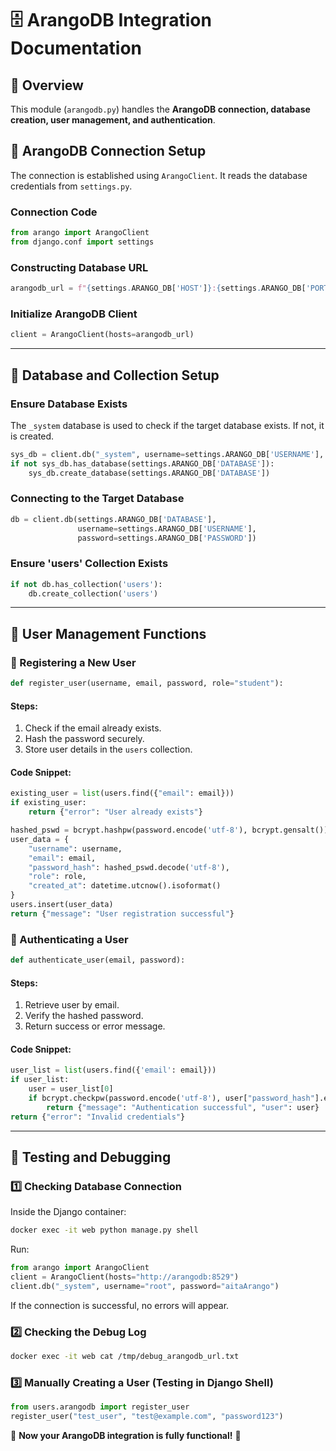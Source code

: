 
# 🗄️ ArangoDB Integration Documentation

## 📌 Overview
This module (`arangodb.py`) handles the **ArangoDB connection, database creation, user management, and authentication**.

## 🔧 **ArangoDB Connection Setup**
The connection is established using `ArangoClient`. It reads the database credentials from `settings.py`.

### **Connection Code**
```python
from arango import ArangoClient
from django.conf import settings
```

### **Constructing Database URL**
```python
arangodb_url = f"{settings.ARANGO_DB['HOST']}:{settings.ARANGO_DB['PORT']}"
```

### **Initialize ArangoDB Client**
```python
client = ArangoClient(hosts=arangodb_url)
```

---

## 🔹 **Database and Collection Setup**
### **Ensure Database Exists**
The `_system` database is used to check if the target database exists. If not, it is created.
```python
sys_db = client.db("_system", username=settings.ARANGO_DB['USERNAME'], password=settings.ARANGO_DB['PASSWORD'])
if not sys_db.has_database(settings.ARANGO_DB['DATABASE']):
    sys_db.create_database(settings.ARANGO_DB['DATABASE'])
```

### **Connecting to the Target Database**
```python
db = client.db(settings.ARANGO_DB['DATABASE'],
               username=settings.ARANGO_DB['USERNAME'],
               password=settings.ARANGO_DB['PASSWORD'])
```

### **Ensure 'users' Collection Exists**
```python
if not db.has_collection('users'):
    db.create_collection('users')
```

---

## 👤 **User Management Functions**

### **🔹 Registering a New User**
```python
def register_user(username, email, password, role="student"):
```
#### **Steps:**
1. Check if the email already exists.
2. Hash the password securely.
3. Store user details in the `users` collection.

#### **Code Snippet:**
```python
existing_user = list(users.find({"email": email}))
if existing_user:
    return {"error": "User already exists"}

hashed_pswd = bcrypt.hashpw(password.encode('utf-8'), bcrypt.gensalt())
user_data = {
    "username": username,
    "email": email,
    "password_hash": hashed_pswd.decode('utf-8'),
    "role": role,
    "created_at": datetime.utcnow().isoformat()
}
users.insert(user_data)
return {"message": "User registration successful"}
```

### **🔹 Authenticating a User**
```python
def authenticate_user(email, password):
```
#### **Steps:**
1. Retrieve user by email.
2. Verify the hashed password.
3. Return success or error message.

#### **Code Snippet:**
```python
user_list = list(users.find({'email': email}))
if user_list:
    user = user_list[0]
    if bcrypt.checkpw(password.encode('utf-8'), user["password_hash"].encode("utf-8")):
        return {"message": "Authentication successful", "user": user}
return {"error": "Invalid credentials"}
```

---

## 📜 **Testing and Debugging**
### **1️⃣ Checking Database Connection**
Inside the Django container:
```sh
docker exec -it web python manage.py shell
```
Run:
```python
from arango import ArangoClient
client = ArangoClient(hosts="http://arangodb:8529")
client.db("_system", username="root", password="aitaArango")
```
If the connection is successful, no errors will appear.

### **2️⃣ Checking the Debug Log**
```sh
docker exec -it web cat /tmp/debug_arangodb_url.txt
```

### **3️⃣ Manually Creating a User (Testing in Django Shell)**
```python
from users.arangodb import register_user
register_user("test_user", "test@example.com", "password123")
```

🎯 **Now your ArangoDB integration is fully functional!** 🚀

